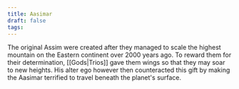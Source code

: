 ```yaml
---
title: Aasimar
draft: false
tags:
---
```

 

The original Assim were created after they managed to scale the highest mountain on the Eastern continent over 2000 years ago. To reward them for their determination, [[Gods|Trios]] gave them wings so that they may soar to new heights. His alter ego however then counteracted this gift by making the Aasimar terrified to travel beneath the planet's surface. 